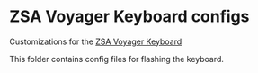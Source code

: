 # ZSA Voyager Keyboard configs

Customizations for the [ZSA Voyager Keyboard](https://www.zsa.io/voyager)

This folder contains config files for flashing the keyboard.
